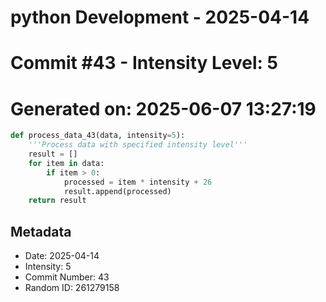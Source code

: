 ﻿# python Development - 2025-04-14
# Commit #43 - Intensity Level: 5
# Generated on: 2025-06-07 13:27:19
```python
def process_data_43(data, intensity=5):
    '''Process data with specified intensity level'''
    result = []
    for item in data:
        if item > 0:
            processed = item * intensity + 26
            result.append(processed)
    return result
```
## Metadata
- Date: 2025-04-14
- Intensity: 5
- Commit Number: 43
- Random ID: 261279158
